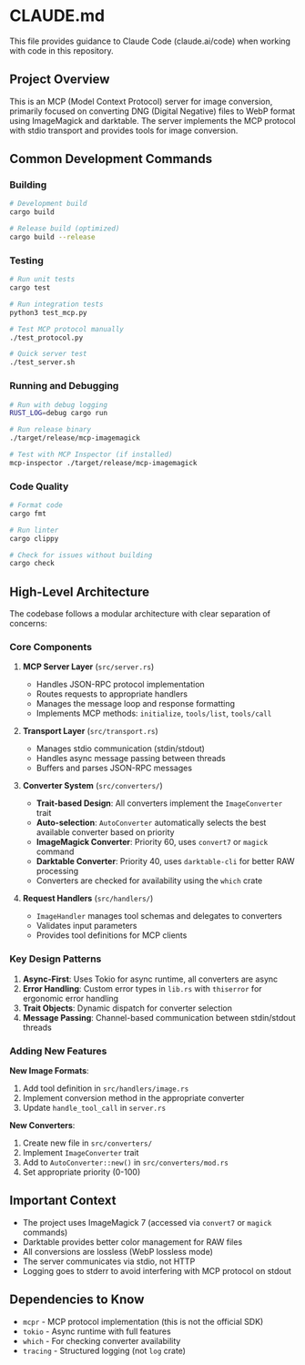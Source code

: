 # CLAUDE.md

This file provides guidance to Claude Code (claude.ai/code) when working with code in this repository.

## Project Overview

This is an MCP (Model Context Protocol) server for image conversion, primarily focused on converting DNG (Digital Negative) files to WebP format using ImageMagick and darktable. The server implements the MCP protocol with stdio transport and provides tools for image conversion.

## Common Development Commands

### Building
```bash
# Development build
cargo build

# Release build (optimized)
cargo build --release
```

### Testing
```bash
# Run unit tests
cargo test

# Run integration tests
python3 test_mcp.py

# Test MCP protocol manually
./test_protocol.py

# Quick server test
./test_server.sh
```

### Running and Debugging
```bash
# Run with debug logging
RUST_LOG=debug cargo run

# Run release binary
./target/release/mcp-imagemagick

# Test with MCP Inspector (if installed)
mcp-inspector ./target/release/mcp-imagemagick
```

### Code Quality
```bash
# Format code
cargo fmt

# Run linter
cargo clippy

# Check for issues without building
cargo check
```

## High-Level Architecture

The codebase follows a modular architecture with clear separation of concerns:

### Core Components

1. **MCP Server Layer** (`src/server.rs`)
   - Handles JSON-RPC protocol implementation
   - Routes requests to appropriate handlers
   - Manages the message loop and response formatting
   - Implements MCP methods: `initialize`, `tools/list`, `tools/call`

2. **Transport Layer** (`src/transport.rs`)
   - Manages stdio communication (stdin/stdout)
   - Handles async message passing between threads
   - Buffers and parses JSON-RPC messages

3. **Converter System** (`src/converters/`)
   - **Trait-based Design**: All converters implement the `ImageConverter` trait
   - **Auto-selection**: `AutoConverter` automatically selects the best available converter based on priority
   - **ImageMagick Converter**: Priority 60, uses `convert7` or `magick` command
   - **Darktable Converter**: Priority 40, uses `darktable-cli` for better RAW processing
   - Converters are checked for availability using the `which` crate

4. **Request Handlers** (`src/handlers/`)
   - `ImageHandler` manages tool schemas and delegates to converters
   - Validates input parameters
   - Provides tool definitions for MCP clients

### Key Design Patterns

1. **Async-First**: Uses Tokio for async runtime, all converters are async
2. **Error Handling**: Custom error types in `lib.rs` with `thiserror` for ergonomic error handling
3. **Trait Objects**: Dynamic dispatch for converter selection
4. **Message Passing**: Channel-based communication between stdin/stdout threads

### Adding New Features

**New Image Formats**:
1. Add tool definition in `src/handlers/image.rs`
2. Implement conversion method in the appropriate converter
3. Update `handle_tool_call` in `server.rs`

**New Converters**:
1. Create new file in `src/converters/`
2. Implement `ImageConverter` trait
3. Add to `AutoConverter::new()` in `src/converters/mod.rs`
4. Set appropriate priority (0-100)

## Important Context

- The project uses ImageMagick 7 (accessed via `convert7` or `magick` commands)
- Darktable provides better color management for RAW files
- All conversions are lossless (WebP lossless mode)
- The server communicates via stdio, not HTTP
- Logging goes to stderr to avoid interfering with MCP protocol on stdout

## Dependencies to Know

- `mcpr` - MCP protocol implementation (this is not the official SDK)
- `tokio` - Async runtime with full features
- `which` - For checking converter availability
- `tracing` - Structured logging (not `log` crate)
